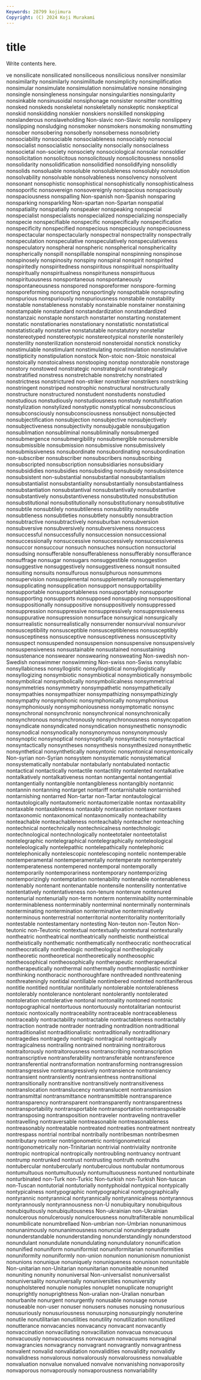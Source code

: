 ```yaml
---
Keywords: 28799 kojimura
Copyright: (C) 2024 Koji Murakami
---
```


# title

Write contents here.



ve nonsilicate nonsilicated
nonsiliceous nonsilicious nonsilver nonsimilar nonsimilarity nonsimilarly nonsimilitude nonsimplicity nonsimplification nonsimular
nonsimulate nonsimulation nonsimulative nonsine nonsinging nonsingle nonsingleness nonsingular nonsingularities nonsingularity
nonsinkable nonsinusoidal nonsiphonage nonsister nonsitter nonsitting nonsked nonskeds nonskeletal nonskeletally
nonskeptic nonskeptical nonskid nonskidding nonskier nonskiers nonskilled nonskipping nonslanderous nonslaveholding
Non-slavic non-Slavic nonslip nonslippery nonslipping nonsludging nonsmoker nonsmokers nonsmoking nonsmutting
nonsober nonsobering nonsoberly nonsoberness nonsobriety nonsociability nonsociable nonsociableness nonsociably nonsocial
nonsocialist nonsocialistic nonsociality nonsocially nonsocialness nonsocietal non-society nonsociety nonsociological nonsolar
nonsoldier nonsolicitation nonsolicitous nonsolicitously nonsolicitousness nonsolid nonsolidarity nonsolidification nonsolidified nonsolidifying
nonsolidly nonsolids nonsoluable nonsoluble nonsolubleness nonsolubly nonsolution nonsolvability nonsolvable nonsolvableness
nonsolvency nonsolvent nonsonant nonsophistic nonsophistical nonsophistically nonsophisticalness nonsoporific nonsovereign nonsovereignly
nonspacious nonspaciously nonspaciousness nonspalling Non-spanish non-Spanish nonsparing nonsparking nonsparkling Non-spartan
non-Spartan nonspatial nonspatiality nonspatially nonspeaker nonspeaking nonspecial nonspecialist nonspecialists nonspecialized
nonspecializing nonspecially nonspecie nonspecifiable nonspecific nonspecifically nonspecification nonspecificity nonspecified nonspecious
nonspeciously nonspeciousness nonspectacular nonspectacularly nonspectral nonspectrality nonspectrally nonspeculation nonspeculative nonspeculatively
nonspeculativeness nonspeculatory nonspheral nonspheric nonspherical nonsphericality nonspherically nonspill nonspillable nonspinal
nonspinning nonspinose nonspinosely nonspinosity nonspiny nonspiral nonspirit nonspirited nonspiritedly nonspiritedness
nonspiritous nonspiritual nonspirituality nonspiritually nonspiritualness nonspirituness nonspirituous nonspirituousness nonspontaneous nonspontaneously
nonspontaneousness nonspored nonsporeformer nonspore-forming nonsporeforming nonsporting nonsportingly nonspottable nonsprouting nonspurious
nonspuriously nonspuriousness nonstabile nonstability nonstable nonstableness nonstably nonstainable nonstainer nonstaining
nonstampable nonstandard nonstandardization nonstandardized nonstanzaic nonstaple nonstarch nonstarter nonstarting nonstatement
nonstatic nonstationaries nonstationary nonstatistic nonstatistical nonstatistically nonstative nonstatutable nonstatutory nonstellar
nonstereotyped nonstereotypic nonstereotypical nonsterile nonsterilely nonsterility nonsterilization nonsteroid nonsteroidal nonstick
nonsticky nonstimulable nonstimulant nonstimulating nonstimulation nonstimulative nonstipticity nonstipulation nonstock Non-stoic
non-Stoic nonstoical nonstoically nonstoicalness nonstooping nonstop nonstorable nonstorage nonstory nonstowed
nonstrategic nonstrategical nonstrategically nonstratified nonstress nonstretchable nonstretchy nonstriated nonstrictness nonstrictured
non-striker nonstriker nonstrikers nonstriking nonstringent nonstriped nonstrophic nonstructural nonstructurally nonstructure
nonstructured nonstudent nonstudents nonstudied nonstudious nonstudiously nonstudiousness nonstudy nonstultification nonstylization
nonstylized nonstyptic nonstyptical nonsubconscious nonsubconsciously nonsubconsciousness nonsubject nonsubjected nonsubjectification nonsubjection
nonsubjective nonsubjectively nonsubjectiveness nonsubjectivity nonsubjugable nonsubjugation nonsublimation nonsubliminal nonsubliminally nonsubmerged
nonsubmergence nonsubmergibility nonsubmergible nonsubmersible nonsubmissible nonsubmission nonsubmissive nonsubmissively nonsubmissiveness nonsubordinate
nonsubordinating nonsubordination non-subscriber nonsubscriber nonsubscribers nonsubscribing nonsubscripted nonsubscription nonsubsidiaries nonsubsidiary
nonsubsididies nonsubsidies nonsubsiding nonsubsidy nonsubsistence nonsubsistent non-substantial nonsubstantial nonsubstantialism nonsubstantialist
nonsubstantiality nonsubstantially nonsubstantialness nonsubstantiation nonsubstantival nonsubstantivally nonsubstantive nonsubstantively nonsubstantiveness nonsubstituted
nonsubstitution nonsubstitutional nonsubstitutionally nonsubstitutionary nonsubstitutive nonsubtile nonsubtilely nonsubtileness nonsubtility nonsubtle
nonsubtleness nonsubtleties nonsubtlety nonsubtly nonsubtraction nonsubtractive nonsubtractively nonsuburban nonsubversion nonsubversive
nonsubversively nonsubversiveness nonsuccess nonsuccessful nonsuccessfully nonsuccession nonsuccessional nonsuccessionally nonsuccessive nonsuccessively
nonsuccessiveness nonsuccor nonsuccour nonsuch nonsuches nonsuction nonsuctorial nonsudsing nonsufferable nonsufferableness
nonsufferably nonsufferance nonsuffrage nonsugar nonsugars nonsuggestible nonsuggestion nonsuggestive nonsuggestively nonsuggestiveness
nonsuit nonsuited nonsuiting nonsuits nonsulfurous nonsulphurous nonsummons nonsupervision nonsupplemental nonsupplementally
nonsupplementary nonsupplicating nonsupplication nonsupport nonsupportability nonsupportable nonsupportableness nonsupportably nonsupporter nonsupporting
nonsupports nonsupposed nonsupposing nonsuppositional nonsuppositionally nonsuppositive nonsuppositively nonsuppressed nonsuppression nonsuppressive
nonsuppressively nonsuppressiveness nonsuppurative nonsupression nonsurface nonsurgical nonsurgically nonsurrealistic nonsurrealistically nonsurrender
nonsurvival nonsurvivor nonsusceptibility nonsusceptible nonsusceptibleness nonsusceptibly nonsusceptiness nonsusceptive nonsusceptiveness nonsusceptivity
nonsuspect nonsuspended nonsuspension nonsuspensive nonsuspensively nonsuspensiveness nonsustainable nonsustained nonsustaining nonsustenance
nonswearer nonswearing nonsweating Non-swedish non-Swedish nonswimmer nonswimming Non-swiss non-Swiss nonsyllabic
nonsyllabicness nonsyllogistic nonsyllogistical nonsyllogistically nonsyllogizing nonsymbiotic nonsymbiotical nonsymbiotically nonsymbolic nonsymbolical
nonsymbolically nonsymbolicalness nonsymmetrical nonsymmetries nonsymmetry nonsympathetic nonsympathetically nonsympathies nonsympathizer nonsympathizing
nonsympathizingly nonsympathy nonsymphonic nonsymphonically nonsymphonious nonsymphoniously nonsymphoniousness nonsymptomatic nonsync nonsynchronal
nonsynchronic nonsynchronical nonsynchronically nonsynchronous nonsynchronously nonsynchronousness nonsyncopation nonsyndicate nonsyndicated nonsyndication
nonsynesthetic nonsynodic nonsynodical nonsynodically nonsynonymous nonsynonymously nonsynoptic nonsynoptical nonsynoptically nonsyntactic
nonsyntactical nonsyntactically nonsyntheses nonsynthesis nonsynthesized nonsynthetic nonsynthetical nonsynthetically nonsyntonic nonsyntonical
nonsyntonically Non-syrian non-Syrian nonsystem nonsystematic nonsystematical nonsystematically nontabular nontabularly nontabulated
nontactic nontactical nontactically nontactile nontactility nontalented nontalkative nontalkatively nontalkativeness nontan
nontangental nontangential nontangentially nontangible nontangibleness nontangibly nontannic nontannin nontanning nontarget
nontariff nontarnishable nontarnished nontarnishing nontarred Non-tartar non-Tartar nontautological nontautologically nontautomeric
nontautomerizable nontax nontaxability nontaxable nontaxableness nontaxably nontaxation nontaxer nontaxes nontaxonomic
nontaxonomical nontaxonomically nonteachability nonteachable nonteachableness nonteachably nonteacher nonteaching nontechnical nontechnically
nontechnicalness nontechnologic nontechnological nontechnologically nonteetotaler nonteetotalist nontelegraphic nontelegraphical nontelegraphically nonteleological
nonteleologically nontelepathic nontelepathically nontelephonic nontelephonically nontelescopic nontelescoping nontelic nontemperable nontemperamental
nontemperamentally nontemperate nontemperately nontemperateness nontempered nontemporal nontemporally nontemporarily nontemporariness nontemporary
nontemporizing nontemporizingly nontemptation nontenability nontenable nontenableness nontenably nontenant nontenantable nontensile
nontensility nontentative nontentatively nontentativeness non-tenure nontenure nontenured nontenurial nontenurially non-term
nonterm nonterminability nonterminable nonterminableness nonterminably nonterminal nonterminally nonterminals nonterminating nontermination
nonterminative nonterminatively nonterminous nonterrestrial nonterritorial nonterritoriality nonterritorially nontestable nontestamentary nontesting
Non-teuton non-Teuton Non-teutonic non-Teutonic nontextual nontextually nontextural nontexturally nontheatric nontheatrical
nontheatrically nontheistic nontheistical nontheistically nonthematic nonthematically nontheocratic nontheocratical nontheocratically nontheologic
nontheological nontheologically nontheoretic nontheoretical nontheoretically nontheosophic nontheosophical nontheosophically nontherapeutic nontherapeutical
nontherapeutically nonthermal nonthermally nonthermoplastic nonthinker nonthinking nonthoracic nonthoroughfare nonthreaded nonthreatening
nonthreateningly nontidal nontillable nontimbered nontinted nontitaniferous nontitle nontitled nontitular nontitularly
nontolerable nontolerableness nontolerably nontolerance nontolerant nontolerantly nontolerated nontoleration nontolerative nontonal
nontonality nontoned nontonic nontopographical nontortuous nontortuously nontotalitarian nontourist nontoxic nontoxically
nontraceability nontraceable nontraceableness nontraceably nontractability nontractable nontractableness nontractably nontraction nontrade
nontrader nontrading nontradition nontraditional nontraditionalist nontraditionalistic nontraditionally nontraditionary nontragedies nontragedy
nontragic nontragical nontragically nontragicalness nontrailing nontrained nontraining nontraitorous nontraitorously nontraitorousness
nontranscribing nontranscription nontranscriptive nontransferability nontransferable nontransference nontransferential nontransformation nontransforming nontransgression
nontransgressive nontransgressively nontransience nontransiency nontransient nontransiently nontransientness nontransitional nontransitionally nontransitive
nontransitively nontransitiveness nontranslocation nontranslucency nontranslucent nontransmission nontransmittal nontransmittance nontransmittible nontransparence
nontransparency nontransparent nontransparently nontransparentness nontransportability nontransportable nontransportation nontransposable nontransposing nontransposition
nontraveler nontraveling nontraveller nontravelling nontraversable nontreasonable nontreasonableness nontreasonably nontreatable nontreated
nontreaties nontreatment nontreaty nontrespass nontrial nontribal nontribally nontribesman nontribesmen nontributary
nontrier nontrigonometric nontrigonometrical nontrigonometrically non-Trinitarian nontrivial nontriviality nontronite nontropic nontropical
nontropically nontroubling nontruancy nontruant nontrump nontrunked nontrust nontrusting nontruth nontruths
nontubercular nontubercularly nontuberculous nontubular nontumorous nontumultuous nontumultuously nontumultuousness nontuned nonturbinate
nonturbinated non-Turk non-Turkic Non-turkish non-Turkish Non-tuscan non-Tuscan nontutorial nontutorially nontyphoidal
nontypical nontypically nontypicalness nontypographic nontypographical nontypographically nontyrannic nontyrannical nontyrannically nontyrannicalness
nontyrannous nontyrannously nontyrannousness non-U nonubiquitary nonubiquitous nonubiquitously nonubiquitousness Non-ukrainian non-Ukrainian
nonulcerous nonulcerously nonulcerousness nonultrafilterable nonumbilical nonumbilicate nonumbrellaed Non-umbrian non-Umbrian nonunanimous
nonunanimously nonunanimousness nonuncial nonundergraduate nonunderstandable nonunderstanding nonunderstandingly nonunderstood nonundulant nonundulate
nonundulating nonundulatory nonunification nonunified nonuniform nonuniformist nonuniformitarian nonuniformities nonuniformity nonuniformly
non-union nonunion nonunionism nonunionist nonunions nonunique nonuniquely nonuniqueness nonunison nonunitable
Non-unitarian non-Unitarian nonunitarian nonuniteable nonunited nonuniting nonunity nonuniversal Non-universalist nonuniversalist
nonuniversality nonuniversally nonuniversities nonuniversity nonupholstered nonuple nonuples nonuplet nonuplicate nonupright
nonuprightly nonuprightness Non-uralian non-Uralian nonurban nonurbanite nonurgent nonurgently nonusable nonusage
nonuse nonuseable non-user nonuser nonusers nonuses nonusing nonusurious nonusuriously nonusuriousness
nonusurping nonusurpingly nonuterine nonutile nonutilitarian nonutilities nonutility nonutilization nonutilized nonutterance
nonvacancies nonvacancy nonvacant nonvacantly nonvaccination nonvacillating nonvacillation nonvacua nonvacuous nonvacuously
nonvacuousness nonvacuum nonvacuums nonvaginal nonvagrancies nonvagrancy nonvagrant nonvagrantly nonvagrantness nonvalent
nonvalid nonvalidation nonvalidities nonvalidity nonvalidly nonvalidness nonvalorous nonvalorously nonvalorousness nonvaluable
nonvaluation nonvalue nonvalued nonvalve nonvanishing nonvaporosity nonvaporous nonvaporously nonvaporousness nonvariability
